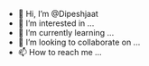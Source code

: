 - 👋 Hi, I’m @Dipeshjaat
- 👀 I’m interested in ...
- 🌱 I’m currently learning ...
- 💞️ I’m looking to collaborate on ...
- 📫 How to reach me ...

<!---
Dipeshjaat/Dipeshjaat is a ✨ special ✨ repository because its `README.md` (this file) appears on your GitHub profile.
You can click the Preview link to take a look at your changes.
--->
